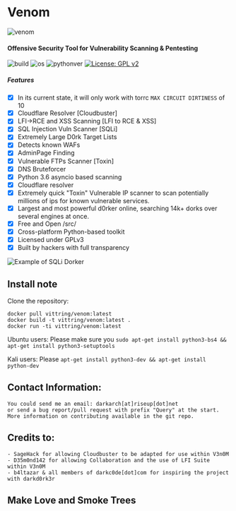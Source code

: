 # Venom
![venom](https://i.ibb.co/M9FNKgM/snake-6470753.png)

#### Offensive Security Tool for Vulnerability Scanning & Pentesting
![build](https://img.shields.io/github/v/tag/V3n0M-Scanner/V3n0M-Scanner?color=green&label=Venom)
![os](https://img.shields.io/badge/OS-Linux,%20Windows-green.svg)
![pythonver](https://img.shields.io/badge/python-3.6%2B-green.svg)
[![License: GPL v2](https://img.shields.io/badge/License-GPLv2-green.svg)](https://www.gnu.org/licenses/gpl-2.0)

##### Features
- [x] In its current state, it will only work with torrc `MAX CIRCUIT DIRTINESS` of 10
- [x] Cloudflare Resolver [Cloudbuster]
- [x] LFI->RCE and XSS Scanning [LFI to RCE & XSS]
- [x] SQL Injection Vuln Scanner [SQLi]
- [x] Extremely Large D0rk Target Lists
- [x] Detects known WAFs
- [x] AdminPage Finding
- [x] Vulnerable FTPs Scanner [Toxin]
- [x] DNS Bruteforcer
- [x] Python 3.6 asyncio based scanning
- [x] Cloudflare resolver
- [x] Extremely quick "Toxin" Vulnerable IP scanner to scan potentially millions of ips for known vulnerable services.
- [x] Largest and most powerful d0rker online, searching 14k+ dorks over several engines at once.
- [x] Free and Open /src/
- [x] Cross-platform Python-based toolkit
- [x] Licensed under GPLv3
- [x] Built by hackers with full transparency

![Example of SQLi Dorker](https://github.com/v3n0m-Scanner/V3n0M-Scanner/blob/master/src/AnimatedDemo.gif?raw=true "Example of Dorker Features")

## Install note

Clone the repository:
```
docker pull vittring/venom:latest
docker build -t vittring/venom:latest .
docker run -ti vittring/venom:latest
```

Ubuntu users:
Please make sure you `sudo apt-get install python3-bs4 && apt-get install python3-setuptools`

Kali users:
Please `apt-get install python3-dev && apt-get install python-dev`

## Contact Information:
    You could send me an email: darkarch[at]riseup[dot]net
    or send a bug report/pull request with prefix "Query" at the start.
    More information on contributing available in the git repo.

## Credits to:
    - SageHack for allowing Cloudbuster to be adapted for use within V3n0M
    - D35m0nd142 for allowing Collaboration and the use of LFI Suite within V3n0M
    - b4ltazar & all members of darkc0de[dot]com for inspiring the project with darkd0rk3r

## Make Love and Smoke Trees